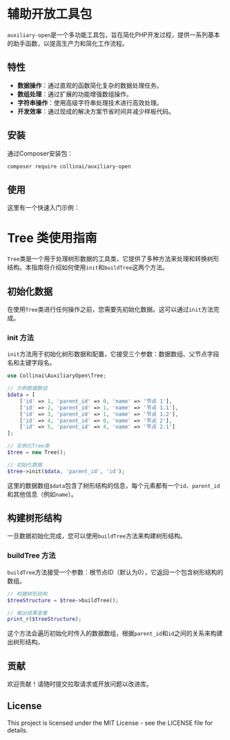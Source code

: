 # 辅助开放工具包

`auxiliary-open`是一个多功能工具包，旨在简化PHP开发过程，提供一系列基本的助手函数，以提高生产力和简化工作流程。

## 特性

- **数据操作**：通过直观的函数简化复杂的数据处理任务。
- **数组处理**：通过扩展的功能增强数组操作。
- **字符串操作**：使用高级字符串处理技术进行高效处理。
- **开发效率**：通过现成的解决方案节省时间并减少样板代码。

## 安装

通过Composer安装包：

```bash
composer require collinai/auxiliary-open
```

## 使用

这里有一个快速入门示例：

# Tree 类使用指南

`Tree`类是一个用于处理树形数据的工具类，它提供了多种方法来处理和转换树形结构。本指南将介绍如何使用`init`和`buildTree`这两个方法。

## 初始化数据

在使用`Tree`类进行任何操作之前，您需要先初始化数据。这可以通过`init`方法完成。

### init 方法

`init`方法用于初始化树形数据和配置，它接受三个参数：数据数组、父节点字段名和主键字段名。

```php
use Collinai\AuxiliaryOpen\Tree;

// 示例数据数组
$data = [
    ['id' => 1, 'parent_id' => 0, 'name' => '节点 1'],
    ['id' => 2, 'parent_id' => 1, 'name' => '节点 1.1'],
    ['id' => 3, 'parent_id' => 1, 'name' => '节点 1.2'],
    ['id' => 4, 'parent_id' => 0, 'name' => '节点 2'],
    ['id' => 5, 'parent_id' => 4, 'name' => '节点 2.1']
];

// 实例化Tree类
$tree = new Tree();

// 初始化数据
$tree->init($data, 'parent_id', 'id');
```

这里的数据数组`$data`包含了树形结构的信息，每个元素都有一个`id`、`parent_id`和其他信息（例如`name`）。

## 构建树形结构

一旦数据初始化完成，您可以使用`buildTree`方法来构建树形结构。

### buildTree 方法

`buildTree`方法接受一个参数：根节点ID（默认为0），它返回一个包含树形结构的数组。

```php
// 构建树形结构
$treeStructure = $tree->buildTree();

// 输出结果查看
print_r($treeStructure);
```

这个方法会遍历初始化时传入的数据数组，根据`parent_id`和`id`之间的关系来构建出树形结构。

## 贡献

欢迎贡献！请随时提交拉取请求或开放问题以改进库。

## License

This project is licensed under the MIT License - see the LICENSE file for details.
